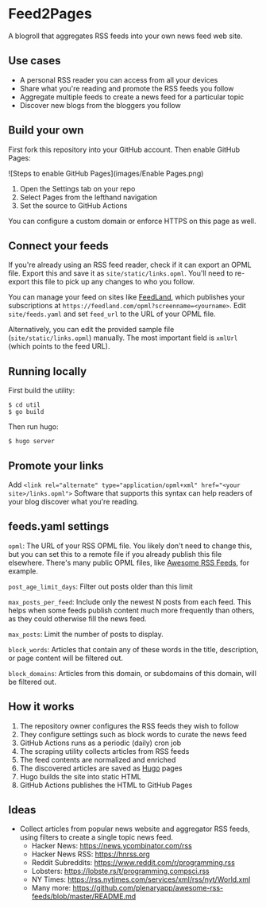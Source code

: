 # Feed2Pages

A blogroll that aggregates RSS feeds into your own news feed web site.


## Use cases

* A personal RSS reader you can access from all your devices
* Share what you're reading and promote the RSS feeds you follow
* Aggregate multiple feeds to create a news feed for a particular topic
* Discover new blogs from the bloggers you follow


## Build your own

First fork this repository into your GitHub account.
Then enable GitHub Pages:

![Steps to enable GitHub Pages](images/Enable Pages.png)

1. Open the Settings tab on your repo
2. Select Pages from the lefthand navigation
3. Set the source to GitHub Actions

You can configure a custom domain or enforce HTTPS on this page as well.


## Connect your feeds

If you're already using an RSS feed reader, check if it can export an OPML file.
Export this and save it as `site/static/links.opml`.
You'll need to re-export this file to pick up any changes to who you follow.

You can manage your feed on sites like [FeedLand](https://feedland.com), which publishes your subscriptions at `https://feedland.com/opml?screenname=<yourname>`.
Edit `site/feeds.yaml` and set `feed_url` to the URL of your OPML file.

Alternatively, you can edit the provided sample file (`site/static/links.opml`) manually.
The most important field is `xmlUrl` (which points to the feed URL).


## Running locally

First build the utility:

    $ cd util
    $ go build

Then run hugo:

    $ hugo server


## Promote your links

Add `<link rel="alternate" type="application/opml+xml" href="<your site>/links.opml">`
Software that supports this syntax can help readers of your blog discover what you're reading.


## feeds.yaml settings

`opml`: The URL of your RSS OPML file. You likely don't need to change this, but you can set this to a remote file if you already publish this file elsewhere. There's many public OPML files, like [Awesome RSS Feeds](https://github.com/plenaryapp/awesome-rss-feeds), for example.

`post_age_limit_days`: Filter out posts older than this limit

`max_posts_per_feed`: Include only the newest N posts from each feed. This helps when some feeds publish content much more frequently than others, as they could otherwise fill the news feed.

`max_posts`: Limit the number of posts to display.

`block_words`: Articles that contain any of these words in the title, description, or page content will be filtered out.

`block_domains`: Articles from this domain, or subdomains of this domain, will be filtered out.


## How it works

1. The repository owner configures the RSS feeds they wish to follow
2. They configure settings such as block words to curate the news feed
3. GitHub Actions runs as a periodic (daily) cron job
4. The scraping utility collects articles from RSS feeds
5. The feed contents are normalized and enriched
6. The discovered articles are saved as [Hugo](https://gohugo.io/) pages
7. Hugo builds the site into static HTML
8. GitHub Actions publishes the HTML to GitHub Pages


## Ideas

* Collect articles from popular news website and aggregator RSS feeds, using filters to create a single topic news feed.
  * Hacker News: https://news.ycombinator.com/rss
  * Hacker News RSS: https://hnrss.org
  * Reddit Subreddits: https://www.reddit.com/r/programming.rss
  * Lobsters: https://lobste.rs/t/programming,compsci.rss
  * NY Times: https://rss.nytimes.com/services/xml/rss/nyt/World.xml
  * Many more: https://github.com/plenaryapp/awesome-rss-feeds/blob/master/README.md

